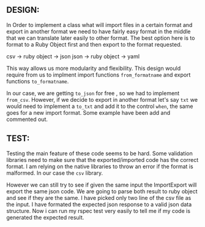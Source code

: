 ## DESIGN:

In Order to implement a class what will import files in a certain format and export in another format we need to have fairly easy format in the middle that we can translate later easily to other format. The best option here is to format to a Ruby Object first and then export to the format requested.

csv  -> ruby object -> json
json -> ruby object -> yaml

This way allows us more modularity and flexibility. This design would require from us to implment import functions `from_formatname` and export functions `to_formatname`.

In our case, we are getting `to_json` for free , so we had to implement `from_csv`. However, if we decide to export in another format let's say `txt` we would need to implement a `to_txt` and add it to the control `when`, the same goes for a new import format. Some example have been add and commented out.

## TEST:

Testing the main feature of these code seems to be hard. Some validation libraries need to make sure that the exported/imported code has the correct format.
I am relying on the native libraries to throw an error if the format is malformed. In our case the `csv` library.

However we can still try to see if given the same input the ImportExport will export the same json code. We are going to parse both result to ruby object and see if they are the same.
I have picked only two line of the csv file as the input. I have formated the expected json response to a valid json data structure. Now i can run my rspec test very easily to tell me if my code is generated the expected result.

